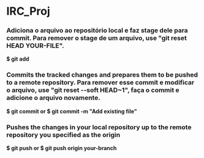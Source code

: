 # IRC_Proj


### Adiciona o arquivo ao repositório local e faz stage dele para commit. Para remover o stage de um arquivo, use "git reset HEAD YOUR-FILE".

__$ git add <nameofthefile>__


### Commits the tracked changes and prepares them to be pushed to a remote repository. Para remover esse commit e modificar o arquivo, use "git reset --soft HEAD~1", faça o commit e adicione o arquivo novamente.

__$ git commit
	or
$ git commit -m "Add existing file"__


### Pushes the changes in your local repository up to the remote repository you specified as the origin

__$ git push
	or
$ git push origin your-branch__

